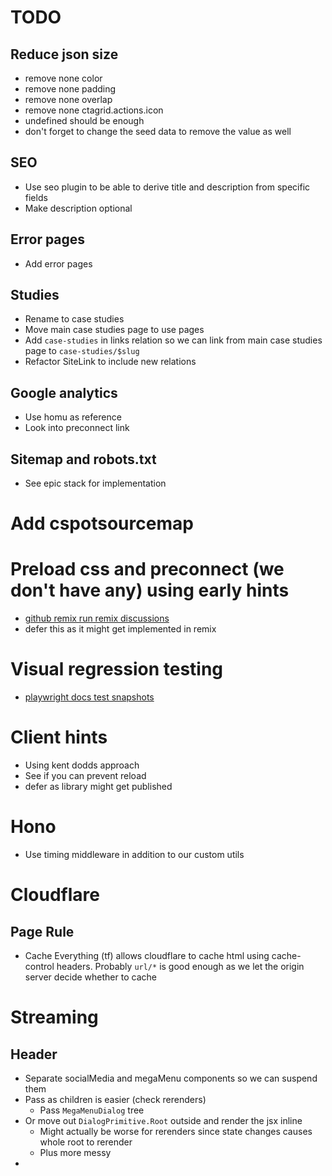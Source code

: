 # TODO

## Reduce json size

- remove none color
- remove none padding
- remove none overlap
- remove none ctagrid.actions.icon
- undefined should be enough
- don't forget to change the seed data to remove the value as well

## SEO

- Use seo plugin to be able to derive title and description from specific fields
- Make description optional

## Error pages

- Add error pages

## Studies

- Rename to case studies
- Move main case studies page to use pages
- Add `case-studies` in links relation so we can link from main case studies page to `case-studies/$slug`
- Refactor SiteLink to include new relations

## Google analytics

- Use homu as reference
- Look into preconnect link

## Sitemap and robots.txt

- See epic stack for implementation


# Add cspotsourcemap


# Preload css and preconnect (we don't have any) using early hints

- [github remix run remix discussions](https://github.com/remix-run/remix/discussions/5378)
- defer this as it might get implemented in remix

# Visual regression testing

- [playwright docs test snapshots](https://playwright.dev/docs/test-snapshots)

# Client hints

- Using kent dodds approach
- See if you can prevent reload
- defer as library might get published

# Hono

- Use timing middleware in addition to our custom utils


# Cloudflare

## Page Rule

- Cache Everything (tf) allows cloudflare to cache html using cache-control headers. Probably `url/*` is good enough as we let the origin server decide whether to cache

# Streaming

## Header

- Separate socialMedia and megaMenu components so we can suspend them
- Pass as children is easier (check rerenders)
	- Pass `MegaMenuDialog` tree
- Or move out `DialogPrimitive.Root` outside and render the jsx inline
	- Might actually be worse for rerenders since state changes causes whole root to rerender
	- Plus more messy
- 
